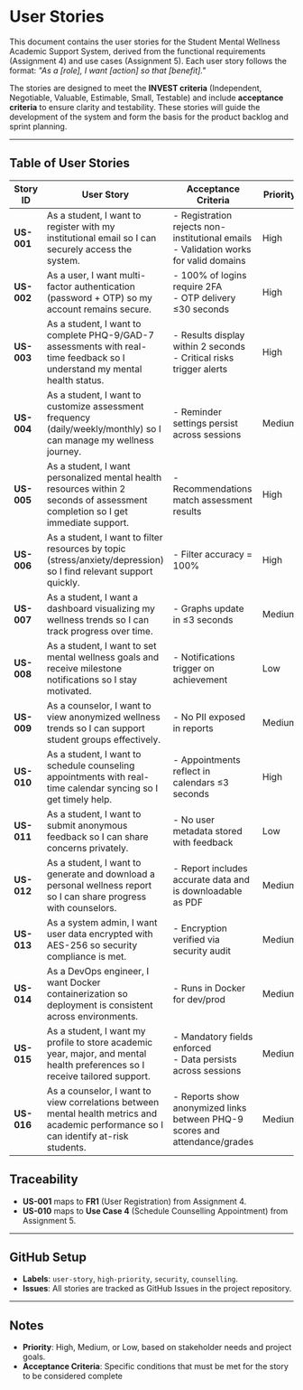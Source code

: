 # User Stories

This document contains the user stories for the Student Mental Wellness Academic Support System, derived from the functional requirements (Assignment 4) and use cases (Assignment 5). Each user story follows the format: 
*"As a [role], I want [action] so that [benefit]."* 

The stories are designed to meet the **INVEST criteria** (Independent, Negotiable, Valuable, Estimable, Small, Testable) and include **acceptance criteria** to ensure clarity and testability. These stories will guide the development of the system and form the basis for the product backlog and sprint planning.

---

## Table of User Stories


| Story ID | User Story | Acceptance Criteria | Priority      | 
|----------|------------|---------------------|---------------|
| **US-001** | As a student, I want to register with my institutional email so I can securely access the system. | - Registration rejects non-institutional emails<br>- Validation works for valid domains | High | 
| **US-002** | As a user, I want multi-factor authentication (password + OTP) so my account remains secure. | - 100% of logins require 2FA<br>- OTP delivery ≤30 seconds | High | 
| **US-003** | As a student, I want to complete PHQ-9/GAD-7 assessments with real-time feedback so I understand my mental health status. | - Results display within 2 seconds<br>- Critical risks trigger alerts | High | Functional | FR4 (A4) |
| **US-004** | As a student, I want to customize assessment frequency (daily/weekly/monthly) so I can manage my wellness journey. | - Reminder settings persist across sessions | Medium |
| **US-005** | As a student, I want personalized mental health resources within 2 seconds of assessment completion so I get immediate support. | - Recommendations match assessment results | High |
| **US-006** | As a student, I want to filter resources by topic (stress/anxiety/depression) so I find relevant support quickly. | - Filter accuracy = 100% | High | 
| **US-007** | As a student, I want a dashboard visualizing my wellness trends so I can track progress over time. | - Graphs update in ≤3 seconds | Medium| 
| **US-008** | As a student, I want to set mental wellness goals and receive milestone notifications so I stay motivated. | - Notifications trigger on achievement | Low | F
| **US-009** | As a counselor, I want to view anonymized wellness trends so I can support student groups effectively. | - No PII exposed in reports | Medium | 
| **US-010** | As a student, I want to schedule counseling appointments with real-time calendar syncing so I get timely help. | - Appointments reflect in calendars ≤3 seconds | High | Use Case | TC004 (A5) |
| **US-011** | As a student, I want to submit anonymous feedback so I can share concerns privately. | - No user metadata stored with feedback | Low | 
| **US-012** | As a student, I want to generate and download a personal wellness report so I can share progress with counselors. | - Report includes accurate data and is downloadable as PDF | Medium | 
| **US-013** | As a system admin, I want user data encrypted with AES-256 so security compliance is met. | - Encryption verified via security audit | Medium | Non-
| **US-014** | As a DevOps engineer, I want Docker containerization so deployment is consistent across environments. | - Runs in Docker for dev/prod | Medium | 
| **US-015** | As a student, I want my profile to store academic year, major, and mental health preferences so I receive tailored support. | - Mandatory fields enforced<br>- Data persists across sessions | Medium | 
| **US-016** | As a counselor, I want to view correlations between mental health metrics and academic performance so I can identify at-risk students. | - Reports show anonymized links between PHQ-9 scores and attendance/grades | Medium |

## Traceability
- **US-001** maps to **FR1** (User Registration) from Assignment 4.  
- **US-010** maps to **Use Case 4** (Schedule Counselling Appointment) from Assignment 5.  

---

## GitHub Setup
- **Labels**: `user-story`, `high-priority`, `security`, `counselling`.  
- **Issues**: All stories are tracked as GitHub Issues in the project repository.  

---

## Notes
- **Priority**: High, Medium, or Low, based on stakeholder needs and project goals.  
- **Acceptance Criteria**: Specific conditions that must be met for the story to be considered complete
